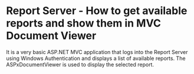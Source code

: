 # Report Server - How to get available reports and show them in MVC Document Viewer


<p>It is a very basic ASP.NET MVC application that logs into the Report Server using Windows Authentication and displays a list of available reports. The ASPxDocumentViewer is used to display the selected report.</p>

<br/>


